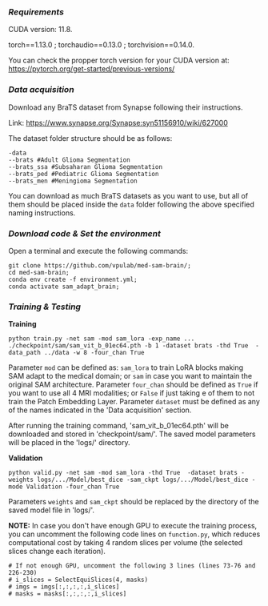 ### *Requirements*
CUDA version: 11.8.

torch==1.13.0 ; torchaudio==0.13.0 ; torchvision==0.14.0.

You can check the propper torch version for your CUDA version at: https://pytorch.org/get-started/previous-versions/


### *Data acquisition*
Download any BraTS dataset from Synapse following their instructions.

Link: https://www.synapse.org/Synapse:syn51156910/wiki/627000

The dataset folder structure should be as follows:

```
-data
--brats #Adult Glioma Segmentation
--brats_ssa #Subsaharan Glioma Segmentation
--brats_ped #Pediatric Glioma Segmentation
--brats_men #Meningioma Segmentation
```

You can download as much BraTS datasets as you want to use, but all of them should be placed inside the `data` folder following the above specified naming instructions.

### *Download code & Set the environment*
Open a terminal and execute the following commands:


```
git clone https://github.com/vpulab/med-sam-brain/;
cd med-sam-brain;
conda env create -f environment.yml;
conda activate sam_adapt_brain;
```

### *Training & Testing*

**Training**

```
python train.py -net sam -mod sam_lora -exp_name ... ./checkpoint/sam/sam_vit_b_01ec64.pth -b 1 -dataset brats -thd True  -data_path ../data -w 8 -four_chan True 
```

Parameter `mod` can be defined as: `sam_lora` to train LoRA blocks making SAM adapt to the medical domain; or `sam` in case you want to maintain the original SAM architecture. Parameter `four_chan` should be defined as `True` if you want to use all 4 MRI modalities; or `False` if just taking e of them to not train the Patch Embedding Layer. Parameter `dataset` must be defined as any of the names indicated in the 'Data acquisition' section.

After running the training command, 'sam_vit_b_01ec64.pth' will be downloaded and stored in 'checkpoint/sam/'. The saved model parameters will be placed in the 'logs/' directory.

**Validation**

```
python valid.py -net sam -mod sam_lora -thd True  -dataset brats -weights logs/.../Model/best_dice -sam_ckpt logs/.../Model/best_dice -mode Validation -four_chan True 
```

Parameters `weights` and `sam_ckpt` should be replaced by the directory of the saved model file in 'logs/'.

**NOTE:** In case you don't have enough GPU to execute the training process, you can uncomment the following code lines on `function.py`, which reduces computational cost by taking 4 random slices per volume (the selected slices change each iteration).

```
# If not enough GPU, uncomment the following 3 lines (lines 73-76 and 226-230)
# i_slices = SelectEquiSlices(4, masks)
# imgs = imgs[:,:,:,:,i_slices] 
# masks = masks[:,:,:,:,i_slices]
```
